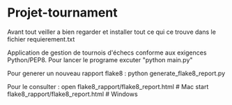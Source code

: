 # Projet-tournament
Avant tout veiller a bien regarder et installer tout ce qui ce trouve dans le fichier requierement.txt

Application de gestion de tournois d'échecs conforme aux exigences Python/PEP8.
Pour lancer le programe excuter "python main.py"

Pour generer un nouveau rapport flake8 :
python generate_flake8_report.py

Pour le consulter :
open flake8_rapport/flake8_report.html  # Mac
start flake8_rapport/flake8_report.html # Windows
